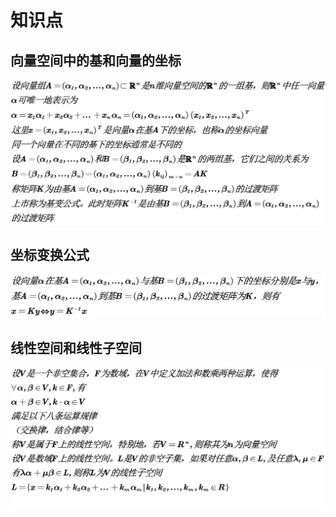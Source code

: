 # 知识点

## 向量空间中的基和向量的坐标

![](assets/1.jpg)

## 坐标变换公式

![](assets/2.jpg)

## 线性空间和线性子空间

![](assets/3.jpg)